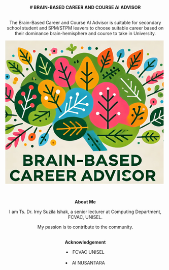 <p align="center">
<b># BRAIN-BASED CAREER AND COURSE AI ADVISOR</b><br><br>
<p align="center">
The Brain-Based Career and Course AI Advisor is suitable for secondary school student and SPM/STPM leavers
to choose suitable career based on their dominance brain-hemisphere and course to take in University.
<p align="center">
  
  ![This is Brain-based Career and Course AI Advisor ](Apps%20Logo.PNG)

<br>
<p align="center">
<b>About Me</b><br>
<p align="center">
I am Ts. Dr. Irny Suzila Ishak, a senior lecturer at Computing Department, FCVAC, UNISEL.
<p align="center">
My passion is to contribute to the community.<br><br>
<p align="center">
<b>Acknowledgement</b><br>
<li align="center">FCVAC UNISEL</li><br>
<li align="center">AI NUSANTARA</li>
</p>
